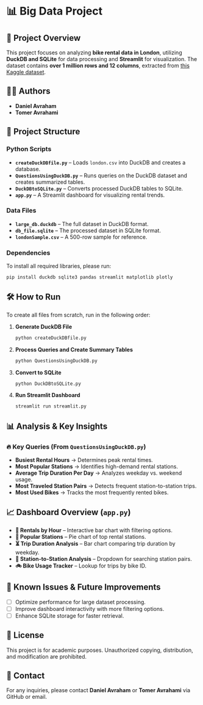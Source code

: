 # 📊 Big Data Project

## 📂 Project Overview
This project focuses on analyzing **bike rental data in London**, utilizing **DuckDB and SQLite** for data processing and **Streamlit** for visualization. The dataset contains **over 1 million rows and 12 columns**, extracted from [this Kaggle dataset](https://www.kaggle.com/datasets/ajohrn/bikeshare-usage-in-london-and-taipei-network).

## 👨‍💻 Authors
- **Daniel Avraham**
- **Tomer Avrahami**

## 🚀 Project Structure
### **Python Scripts**
- **`createDuckDBfile.py`** – Loads `london.csv` into DuckDB and creates a database.
- **`QuestionsUsingDuckDB.py`** – Runs queries on the DuckDB dataset and creates summarized tables.
- **`DuckDBtoSQLite.py`** – Converts processed DuckDB tables to SQLite.
- **`app.py`** – A Streamlit dashboard for visualizing rental trends.

### **Data Files**
- **`large_db.duckdb`** – The full dataset in DuckDB format.
- **`db_file.sqlite`** – The processed dataset in SQLite format.
- **`londonSample.csv`** – A 500-row sample for reference.

### **Dependencies**
To install all required libraries, please run:
```sh
pip install duckdb sqlite3 pandas streamlit matplotlib plotly
```

## 🛠 How to Run
To create all files from scratch, run in the following order:

1. **Generate DuckDB File** 
   ```sh
   python createDuckDBfile.py
   ```

2. **Process Queries and Create Summary Tables**
   ```sh
   python QuestionsUsingDuckDB.py
   ```

3. **Convert to SQLite**
   ```sh
   python DuckDBtoSQLite.py
   ```

4. **Run Streamlit Dashboard**
   ```sh
   streamlit run streamlit.py
   ```

## 📊 Analysis & Key Insights
### 🔥 **Key Queries (From `QuestionsUsingDuckDB.py`)**
- **Busiest Rental Hours** → Determines peak rental times.
- **Most Popular Stations** → Identifies high-demand rental stations.
- **Average Trip Duration Per Day** → Analyzes weekday vs. weekend usage.
- **Most Traveled Station Pairs** → Detects frequent station-to-station trips.
- **Most Used Bikes** → Tracks the most frequently rented bikes.

## 📈 Dashboard Overview (`app.py`)
- **🚴 Rentals by Hour** – Interactive bar chart with filtering options.
- **📍 Popular Stations** – Pie chart of top rental stations.
- **⏳ Trip Duration Analysis** – Bar chart comparing trip duration by weekday.
- **🔄 Station-to-Station Analysis** – Dropdown for searching station pairs.
- **🚲 Bike Usage Tracker** – Lookup for trips by bike ID.

## 🔧 Known Issues & Future Improvements
- [ ] Optimize performance for large dataset processing.
- [ ] Improve dashboard interactivity with more filtering options.
- [ ] Enhance SQLite storage for faster retrieval.

## 📜 License
This project is for academic purposes. Unauthorized copying, distribution, and modification are prohibited.

## 📧 Contact
For any inquiries, please contact **Daniel Avraham** or **Tomer Avrahami** via GitHub or email.
